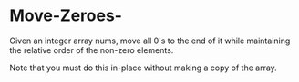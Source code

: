 # Move-Zeroes-
Given an integer array nums, move all 0's to the end of it while maintaining the relative order of the non-zero elements. 

Note that you must do this in-place without making a copy of the array.
